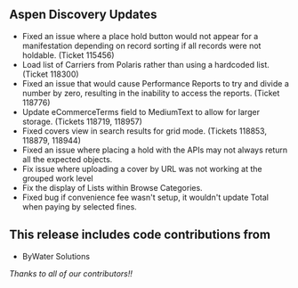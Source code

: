 ## Aspen Discovery Updates
- Fixed an issue where a place hold button would not appear for a manifestation depending on record sorting if all records were not holdable. (Ticket 115456)
- Load list of Carriers from Polaris rather than using a hardcoded list. (Ticket 118300)
- Fixed an issue that would cause Performance Reports to try and divide a number by zero, resulting in the inability to access the reports. (Ticket 118776)
- Update eCommerceTerms field to MediumText to allow for larger storage. (Tickets 118719, 118957)
- Fixed covers view in search results for grid mode. (Tickets 118853, 118879, 118944)
- Fixed an issue where placing a hold with the APIs may not always return all the expected objects.
- Fix issue where uploading a cover by URL was not working at the grouped work level
- Fix the display of Lists within Browse Categories.
- Fixed bug if convenience fee wasn't setup, it wouldn't update Total when paying by selected fines.
  
## This release includes code contributions from
- ByWater Solutions

_Thanks to all of our contributors!!_